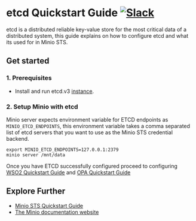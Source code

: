 # etcd Quickstart Guide [![Slack](https://slack.minio.io/slack?type=svg)](https://slack.minio.io)
etcd is a distributed reliable key-value store for the most critical data of a distributed system, this guide explains on how to configure etcd and what its used for in Minio STS.

## Get started
### 1. Prerequisites
- Install and run etcd.v3 [instance](https://coreos.com/etcd/docs/latest/op-guide/container.html).

### 2. Setup Minio with etcd
Minio server expects environment variable for ETCD endpoints as `MINIO_ETCD_ENDPOINTS`, this environment variable takes a comma separated list of etcd servers that you want to use as the Minio STS credential backend.
```
export MINIO_ETCD_ENDPOINTS=127.0.0.1:2379
minio server /mnt/data
```

Once you have ETCD successfully configured proceed to configuring [WSO2 Quickstart Guide](https://docs.minio.io/docs/wso2-quickstart-guide) and [OPA Quickstart Guide](https://docs.minio.io/docs/opa-quickstart-guide)

## Explore Further
- [Minio STS Quickstart Guide](https://docs.minio.io/docs/minio-sts-quickstart-guide)
- [The Minio documentation website](https://docs.minio.io)

